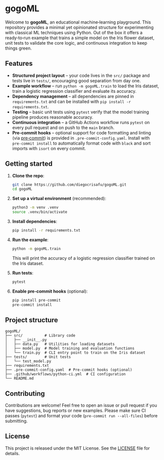 # gogoML

Welcome to **gogoML**, an educational machine‑learning playground.  This
repository provides a minimal yet opinionated structure for experimenting
with classical ML techniques using Python.  Out of the box it offers a
ready‑to‑run example that trains a simple model on the Iris flower
dataset, unit tests to validate the core logic, and continuous
integration to keep things green.

## Features

* **Structured project layout** – your code lives in the `src/` package and
  tests live in `tests/`, encouraging good separation from day one.
* **Example workflow** – run `python -m gogoML.train` to load the Iris
  dataset, train a logistic regression classifier and evaluate its
  accuracy.
* **Dependency management** – all dependencies are pinned in
  `requirements.txt` and can be installed with `pip install -r requirements.txt`.
* **Testing** – basic unit tests using `pytest` verify that the model
  training pipeline produces reasonable accuracy.
* **Continuous integration** – a GitHub Actions workflow runs `pytest` on
  every pull request and on push to the `main` branch.
* **Pre‑commit hooks** – optional support for code formatting and
  linting (via [pre‑commit](https://pre-commit.com/)) is provided in
  `.pre-commit-config.yaml`.  Install with `pre-commit install` to
  automatically format code with `black` and sort imports with `isort` on
  every commit.

## Getting started

1. **Clone the repo**:

   ```bash
   git clone https://github.com/diegocrisafu/gogoML.git
   cd gogoML
   ```

2. **Set up a virtual environment** (recommended):

   ```bash
   python3 -m venv .venv
   source .venv/bin/activate
   ```

3. **Install dependencies**:

   ```bash
   pip install -r requirements.txt
   ```

4. **Run the example**:

   ```bash
   python -m gogoML.train
   ```

   This will print the accuracy of a logistic regression classifier trained
   on the Iris dataset.

5. **Run tests**:

   ```bash
   pytest
   ```

6. **Enable pre‑commit hooks** (optional):

   ```bash
   pip install pre-commit
   pre-commit install
   ```

## Project structure

```
gogoML/
├── src/          # Library code
│   ├── __init__.py
│   ├── data.py   # Utilities for loading datasets
│   ├── model.py  # Model training and evaluation functions
│   └── train.py  # CLI entry point to train on the Iris dataset
├── tests/        # Unit tests
│   └── test_model.py
├── requirements.txt
├── .pre-commit-config.yaml  # Pre-commit hooks (optional)
├── .github/workflows/python-ci.yml  # CI configuration
└── README.md
```

## Contributing

Contributions are welcome!  Feel free to open an issue or pull request if
you have suggestions, bug reports or new examples.  Please make sure
CI passes (`pytest`) and format your code (`pre-commit run --all-files`) before
submitting.

## License

This project is released under the MIT License.  See the [LICENSE](LICENSE)
file for details.
